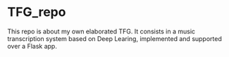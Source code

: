 # TFG_repo
This repo is about my own elaborated TFG. It consists in a music transcription system based on Deep Learing, implemented and supported over a Flask app.
